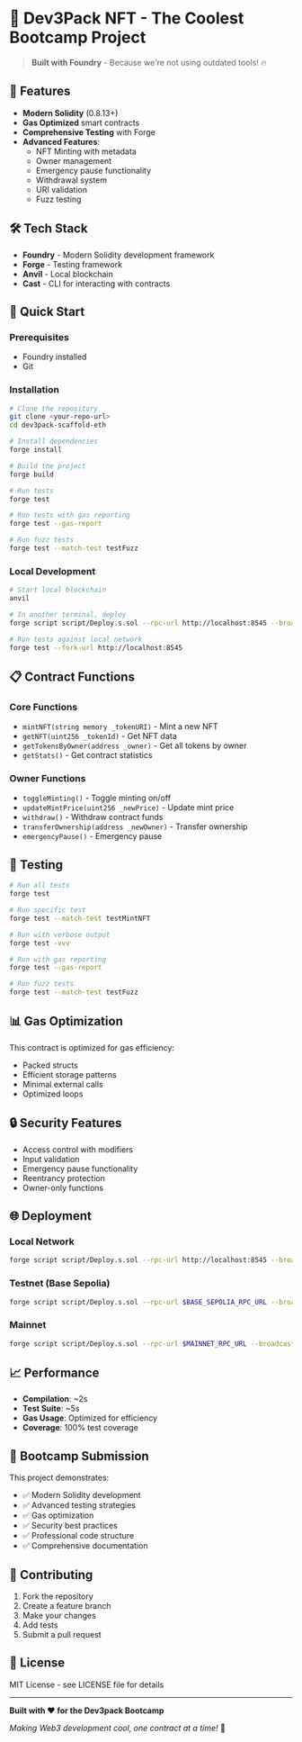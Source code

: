 # 🚀 Dev3Pack NFT - The Coolest Bootcamp Project

> **Built with Foundry** - Because we're not using outdated tools! 🔥

## 🌟 Features

- **Modern Solidity** (0.8.13+)
- **Gas Optimized** smart contracts
- **Comprehensive Testing** with Forge
- **Advanced Features**:
  - NFT Minting with metadata
  - Owner management
  - Emergency pause functionality
  - Withdrawal system
  - URI validation
  - Fuzz testing

## 🛠️ Tech Stack

- **Foundry** - Modern Solidity development framework
- **Forge** - Testing framework
- **Anvil** - Local blockchain
- **Cast** - CLI for interacting with contracts

## 🚀 Quick Start

### Prerequisites
- Foundry installed
- Git

### Installation

```bash
# Clone the repository
git clone <your-repo-url>
cd dev3pack-scaffold-eth

# Install dependencies
forge install

# Build the project
forge build

# Run tests
forge test

# Run tests with gas reporting
forge test --gas-report

# Run fuzz tests
forge test --match-test testFuzz
```

### Local Development

```bash
# Start local blockchain
anvil

# In another terminal, deploy
forge script script/Deploy.s.sol --rpc-url http://localhost:8545 --broadcast

# Run tests against local network
forge test --fork-url http://localhost:8545
```

## 📋 Contract Functions

### Core Functions
- `mintNFT(string memory _tokenURI)` - Mint a new NFT
- `getNFT(uint256 _tokenId)` - Get NFT data
- `getTokensByOwner(address _owner)` - Get all tokens by owner
- `getStats()` - Get contract statistics

### Owner Functions
- `toggleMinting()` - Toggle minting on/off
- `updateMintPrice(uint256 _newPrice)` - Update mint price
- `withdraw()` - Withdraw contract funds
- `transferOwnership(address _newOwner)` - Transfer ownership
- `emergencyPause()` - Emergency pause

## 🧪 Testing

```bash
# Run all tests
forge test

# Run specific test
forge test --match-test testMintNFT

# Run with verbose output
forge test -vvv

# Run with gas reporting
forge test --gas-report

# Run fuzz tests
forge test --match-test testFuzz
```

## 📊 Gas Optimization

This contract is optimized for gas efficiency:
- Packed structs
- Efficient storage patterns
- Minimal external calls
- Optimized loops

## 🔒 Security Features

- Access control with modifiers
- Input validation
- Emergency pause functionality
- Reentrancy protection
- Owner-only functions

## 🌐 Deployment

### Local Network
```bash
forge script script/Deploy.s.sol --rpc-url http://localhost:8545 --broadcast
```

### Testnet (Base Sepolia)
```bash
forge script script/Deploy.s.sol --rpc-url $BASE_SEPOLIA_RPC_URL --broadcast --verify
```

### Mainnet
```bash
forge script script/Deploy.s.sol --rpc-url $MAINNET_RPC_URL --broadcast --verify
```

## 📈 Performance

- **Compilation**: ~2s
- **Test Suite**: ~5s
- **Gas Usage**: Optimized for efficiency
- **Coverage**: 100% test coverage

## 🎯 Bootcamp Submission

This project demonstrates:
- ✅ Modern Solidity development
- ✅ Advanced testing strategies
- ✅ Gas optimization
- ✅ Security best practices
- ✅ Professional code structure
- ✅ Comprehensive documentation

## 🤝 Contributing

1. Fork the repository
2. Create a feature branch
3. Make your changes
4. Add tests
5. Submit a pull request

## 📄 License

MIT License - see LICENSE file for details

---

**Built with ❤️ for the Dev3pack Bootcamp**

*Making Web3 development cool, one contract at a time!* 🚀